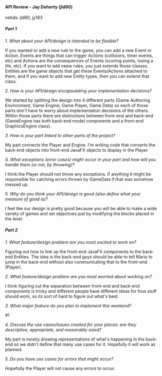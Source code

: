 #### API Review - Jay Doherty (jld60)

netids: jld60, jy183

##### Part 1

*1. What about your API/design is intended to be flexible?*

If you wanted to add a new rule to the game, you can add a new Event or Action. Events are things that can trigger Actions (collisions, timer events, etc) and Actions are the consequences of Events (scoring points, losing a life, etc). If you want to add neew rules, you just extends those classes. Entities are the game objects that get these Events/Actions attached to them, and if you want to add new Entity types, then you can extend that class.

*2. How is your API/design encapsulating your implementation decisions?*

We started by splitting the design into 4 different parts (Game Authoring Environment, Game Engine, Game Player, Game Data) so each of those parts don't have to worry about implementation decisions of the others. Within those parts there are distinctions between front-end and back-end (GameEngine has both back-end model components and a front-end GraphicsEngine class).

*3. How is your part linked to other parts of the project?*

My part connects the Player and Engine. I'm writing code that converts the back-end objects into front-end JavaFX objects to display in the Player.

*4. What exceptions (error cases) might occur in your part and how will you handle them (or not, by throwing)?*

I think the Player should not throw any exceptions. If anything it might be responsible for catching errors thrown by GameData if that was somehow messed up.

*5. Why do you think your API/design is good (also define what your measure of good is)?*

I feel like our design is pretty good because you will be able to make a wide variety of games and set objectives just by modifying the blocks placed in the level.

##### Part 2

*1. What feature/design problem are you most excited to work on?*

Figuring out how to link up the front-end JavaFX components to the back-end Entities. The idea is the back-end guys should be able to tell Mario to jump in the back-end without also communicating that to the front-end (Player). 

*2. What feature/design problem are you most worried about working on?*

I think figuring out the separation between front-end and back-end components is tricky and different people have different ideas for how stuff should work, so its sort of hard to figure out what's best.

*3. What major feature do you plan to implement this weekend?*

\#1

*4. Discuss the use cases/issues created for your pieces: are they descriptive, appropriate, and reasonably sized?*

My part is mostly drawing representations of what's happening in the back-end so we didn't define that many use cases for it. Hopefully it will work as planned.

*5. Do you have use cases for errors that might occur?*

Hopefully the Player will not cause any errors to occur.





